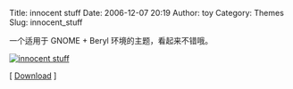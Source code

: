 Title: innocent stuff
Date: 2006-12-07 20:19
Author: toy
Category: Themes
Slug: innocent_stuff

一个适用于 GNOME + Beryl 环境的主题，看起来不错哦。

[![innocent
stuff](http://i.linuxtoy.org/i/2006/12/innocent_stuff_by_needcoffee_s.jpg)](http://i.linuxtoy.org/i/2006/12/innocent_stuff_by_needcoffee.jpg)

[ [Download](http://www.deviantart.com/deviation/44317193/) ]
